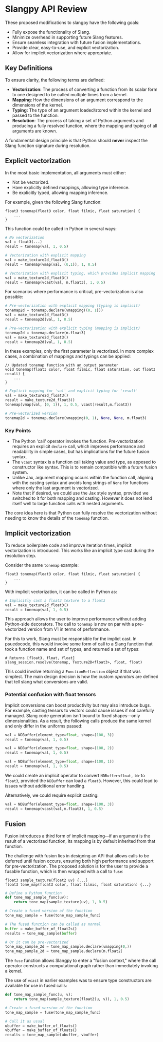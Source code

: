 # Slangpy API Review

These proposed modifications to slangpy have the following goals:
- Fully expose the functionality of Slang.
- Minimize overhead in supporting future Slang features.
- Ensure seamless integration with future fusion implementations.
- Provide clear, easy-to-use, and explicit vectorization.
- Allow for implicit vectorization where appropriate.

## Key Definitions
To ensure clarity, the following terms are defined:
- **Vectorization**: The process of converting a function from its scalar form to one designed to be called multiple times from a kernel.
- **Mapping**: How the dimensions of an argument correspond to the dimensions of the kernel.
- **Typing**: The type of an argument loaded/stored within the kernel and passed to the function.
- **Resolution**: The process of taking a set of Python arguments and producing a fully resolved function, where the mapping and typing of all arguments are known.

A fundamental design principle is that Python should **never** inspect the Slang function signature during resolution.

## Explicit vectorization

In the most basic implementation, all arguments must either:
- Not be vectorized.
- Have explicitly defined mappings, allowing type inference.
- Be explicitly typed, allowing mapping inference.

For example, given the following Slang function:

```slang
float3 tonemap(float3 color, float filmic, float saturation) {
    ...
}
```

This function could be called in Python in several ways:

```python
# No vectorization
val = float3(...)
result = tonemap(val, 1, 0.5)

# Vectorization with explicit mapping
val = make_texture2d_float3()
result = tonemap(vmap(val, (0,1)), 1, 0.5)

# Vectorization with explicit typing, which provides implicit mapping
val = make_texture2d_float3()
result = tonemap(vcast(val, m.float3), 1, 0.5)

```

For scenarios where performance is critical, pre-vectorization is also possible:

```python
# Pre-vectorization with explicit mapping (typing is implicit)
tonemap2d = tonemap.declare(vmapping((0, 1)))
val = make_texture2d_float3()
result = tonemap2d(val, 1, 0.5)

# Pre-vectorization with explicit typing (mapping is implicit)
tonemap2d = tonemap.declare(m.float3)
val = make_texture2d_float3()
result = tonemap2d(val, 1, 0.5)
```

In these examples, only the first parameter is vectorized. In more complex cases, a combination of mappings and typings can be applied:

```slang
// Updated tonemap function with an output parameter
void tonemap(float3 color, float filmic, float saturation, out float3 result) {
    ...
}
```

```python
# Explicit mapping for 'val' and explicit typing for 'result'
val = make_texture2d_float3()
result = make_texture2d_float3()
tonemap(vmap(val, (0, 1)), 1, 0.5, vcast(result,m.float3))

# Pre-vectorized version
tonemap2d = tonemap.declare(vmapping(0, 1), None, None, m.float3)
```

### Key Points
- The Python 'call' operator invokes the function. Pre-vectorization requires an explicit `declare` call, which improves performance and readability in simple cases, but has implications for the future fusion syntax.
- The `vcast` syntax is a function call taking value and type, as apposed to constructor like syntax. This is to remain compatible with a future fusion system.
- Unlike Jax, argument mapping occurs within the function call, aligning with the casting syntax and avoids long strings of `None` for functions where only the last argument is vectorized.
- Note that if desired, we could use the Jax style syntax, provided we switched to it for both mapping and casting. However it does not lend itself well to large function calls with nested arguments.

The core idea here is that Python can fully resolve the vectorization without needing to know the details of the `tonemap` function.

## Implicit vectorization

To reduce boilerplate code and improve iteration times, implicit vectorization is introduced. This works like an implicit type cast during the resolution step.

Consider the same `tonemap` example:

```slang
float3 tonemap(float3 color, float filmic, float saturation) {
    ...
}
```

With implicit vectorization, it can be called in Python as:

```python
# Implicitly cast a float3 texture to a float3
val = make_texture2d_float3()
result = tonemap(val, 1, 0.5)
```

This approach allows the user to improve performance without adding Python-side decorators. The call to `tonemap` is now on par with a pre-vectorized version from V1 in terms of performance.

For this to work, Slang must be responsible for the implict cast. In psuedocode, this would involve some form of call to a Slang function that took a function name and set of types, and returned a set of types:

```pseudocode
# Returns [float3, float, float]
slang_session.resolve(tonemap, Texture2D<float3>, float, float)
```

This could involve returning a `FunctionReflection` object if that was simplest. The main design decision is how the custom *operators* are defined that tell slang what conversions are valid.


### Potential confusion with float tensors

Implicit conversions can boost productivity but may also introduce bugs. For example, casting tensors to vectors could cause issues if not carefully managed. Slang code generation isn't bound to fixed shapes—only dimensionalities. As a result, the following calls produce the same kernel and only differ in the uniforms passed:

```python
val = NDBuffer(element_type=float, shape=(100, 3))
result = tonemap(val, 1, 0.5)

val = NDBuffer(element_type=float, shape=(100, 2))
result = tonemap(val, 1, 0.5)

val = NDBuffer(element_type=float, shape=(100, 1))
result = tonemap(val, 1, 0.5)
```

We could create an implicit operator to convert `NDBuffer<float, N>` to `float3`, provided the `NDBuffer` can load a `float3`. However, this could lead to issues without additional error handling.

Alternatively, we could require explicit casting:

```python
val = NDBuffer(element_type=float, shape=(100, 3))
result = tonemap(vcast(val,m.float3), 1, 0.5)
```

## Fusion

Fusion introduces a third form of implicit mapping—if an argument is the result of a vectorized function, its mapping is by default inherited from that function.

The challenge with fusion lies in designing an API that allows calls to be deferred until fusion occurs, ensuring both high performance and support for pre-vectorization. The proposed solution is for the user to provide a fusable function, which is then wrapped with a call to `fuse`:

```slang
float3 sample_texture(float2 uv) {...}
float3 tone_map(float3 color, float filmic, float saturation) {...}
```

```python
# Define a Python function
def tone_map_sample_func(uv):
    return tone_map(sample_texture(uv), 1, 0.5)

# Create a fused version of the function
tone_map_sample = fuse(tone_map_sample_func)

# The fused function can be called as normal
buffer = make_buffer_of_float2s()
results = tone_map_sample(buffer)

# Or it can be pre-vectorized
tone_map_sample_2d = tone_map_sample.declare(vmapping(0,))
tone_map_sample_2d = tone_map_sample.declare(m.float2)
```

The `fuse` function allows Slangpy to enter a "fusion context," where the call operator constructs a computational graph rather than immediately invoking a kernel.

The use of `vcast` in earlier examples was to ensure type constructors are available for use in fused calls:

```python
def tone_map_sample_func(u, v):
    return tone_map(sample_texture(float2(u, v)), 1, 0.5)

# Create a fused version of the function
tone_map_sample = fuse(tone_map_sample_func)

# Call it as usual
ubuffer = make_buffer_of_floats()
vbuffer = make_buffer_of_floats()
results = tone_map_sample(ubuffer, vbuffer)
```

